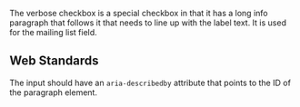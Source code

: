 The verbose checkbox is a special checkbox in that it has a long info paragraph that follows it that needs to line up with the label text. It is used for the mailing list field.

## Web Standards

The input should have an `aria-describedby` attribute that points to the ID of the paragraph element. 
